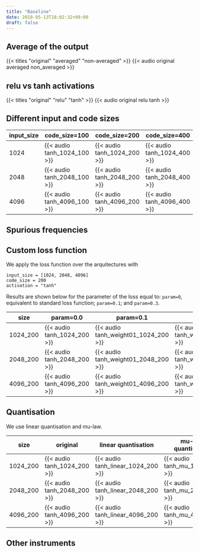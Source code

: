 ```yaml
---
title: "Baseline"
date: 2018-05-13T18:02:32+09:00
draft: false
---
```


## Average of the output

{{< titles "original" "averaged" "non-averaged" >}}
{{< audio original averaged non_averaged >}}


## relu vs tanh activations

{{< titles "original" "relu" "tanh" >}}
{{< audio original relu tanh >}}


## Different input and code sizes

| input_size | code_size=100 | code_size=200 | code_size=400 |
|----|----------|---------------------|---------------------|
| 1024 | {{< audio tanh_1024_100 >}} | {{< audio tanh_1024_200 >}} | {{< audio tanh_1024_400 >}} |
| 2048 | {{< audio tanh_2048_100 >}} | {{< audio tanh_2048_200 >}} | {{< audio tanh_2048_400 >}} |
| 4096 | {{< audio tanh_4096_100 >}} | {{< audio tanh_4096_200 >}} | {{< audio tanh_4096_400 >}} |


## Spurious frequencies

## Custom loss function

We apply the loss function over the arquitectures with

```
input_size = [1024, 2048, 4096]
code_size = 200
activation = "tanh"
```

Results are shown below for the parameter of the loss equal to: `param=0`, equivalent
to standard loss function; `param=0.1`; and `param=0.3`.

| size | param=0.0 | param=0.1 | param=0.3 |
|----|----------|---------------------|---------------------|
| 1024_200 | {{< audio tanh_1024_200 >}} | {{< audio tanh_weight01_1024_200 >}} | {{< audio tanh_weight03_1024_200 >}} |
| 2048_200 | {{< audio tanh_2048_200 >}} | {{< audio tanh_weight01_2048_200 >}} | {{< audio tanh_weight03_2048_200 >}} |
| 4096_200 | {{< audio tanh_4096_200 >}} | {{< audio tanh_weight01_4096_200 >}} | {{< audio tanh_weight03_4096_200 >}} |


## Quantisation

We use linear quantisation and mu-law.

| size | original | linear quantisation | mu-law quantisation |
|----|----------|---------------------|---------------------|
| 1024_200 | {{< audio tanh_1024_200 >}} | {{< audio tanh_linear_1024_200 >}} | {{< audio tanh_mu_1024_200 >}} |
| 2048_200 | {{< audio tanh_2048_200 >}} | {{< audio tanh_linear_2048_200 >}} | {{< audio tanh_mu_2048_200 >}} |
| 4096_200 | {{< audio tanh_4096_200 >}} | {{< audio tanh_linear_4096_200 >}} | {{< audio tanh_mu_4096_200 >}} |


## Other instruments
